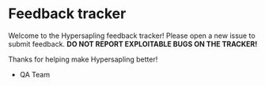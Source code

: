 # Feedback tracker
Welcome to the Hypersapling feedback tracker!
Please open a new issue to submit feedback.
**DO NOT REPORT EXPLOITABLE BUGS ON THE TRACKER!**

Thanks for helping make Hypersapling better!
- QA Team
